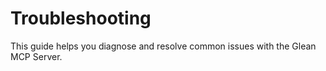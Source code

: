 # Troubleshooting

This guide helps you diagnose and resolve common issues with the Glean MCP Server.

